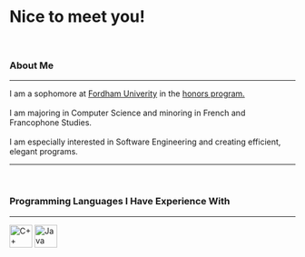 <html>
<head>
  <h1>Nice to meet you!</h1>
</head>
<body>
  <br>
  <h3>About Me</h3>
  <hr>
  <p>I am a sophomore at <a href="https://www.fordham.edu/">Fordham Univerity</a> in the <a href="https://www.fordham.edu/fordham-college-at-lincoln-center/honors-programs-societies-and-awards/honors-program/">honors program.</a>
  <br>
  <br>
  I am majoring in Computer Science and minoring in French and Francophone Studies.
  <br>
  <br>
  I am especially interested in Software Engineering and creating efficient, elegant programs.</p>
  <hr>
  <br>
  <h3>Programming Languages I Have Experience With</h3>
  <hr>
  <img src="https://upload.wikimedia.org/wikipedia/commons/thumb/1/18/ISO_C%2B%2B_Logo.svg/1822px-ISO_C%2B%2B_Logo.svg.png" alt="C++" height="40" width="40">
  <img src="https://th.bing.com/th/id/OIP.UueijkkaHi5n3X43nPSPIgHaHa?pid=ImgDet&rs=1" alt="Java" height="40" width="40">
</body>
</html>
